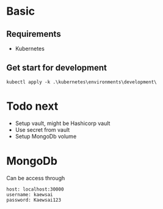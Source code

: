 # Basic
## Requirements
- Kubernetes
## Get start for development
```
kubectl apply -k .\kubernetes\environments\development\
```
# Todo next
- Setup vault, might be Hashicorp vault
- Use secret from vault
- Setup MongoDb volume
# MongoDb
Can be access through
```
host: localhost:30000
username: kaewsai
password: Kaewsai123
```